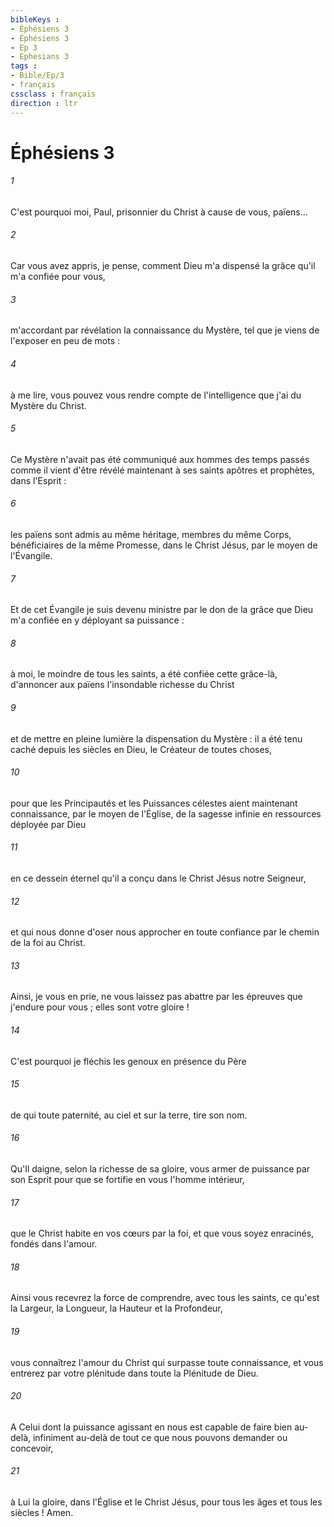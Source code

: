 ```yaml
---
bibleKeys : 
- Éphésiens 3
- Éphésiens 3
- Ep 3
- Ephesians 3
tags : 
- Bible/Ep/3
- français
cssclass : français
direction : ltr
---
```


# Éphésiens 3

###### 1
C'est pourquoi moi, Paul, prisonnier du Christ à cause de vous, païens... 
###### 2
Car vous avez appris, je pense, comment Dieu m'a dispensé la grâce qu'il m'a confiée pour vous, 
###### 3
m'accordant par révélation la connaissance du Mystère, tel que je viens de l'exposer en peu de mots : 
###### 4
à me lire, vous pouvez vous rendre compte de l'intelligence que j'ai du Mystère du Christ. 
###### 5
Ce Mystère n'avait pas été communiqué aux hommes des temps passés comme il vient d'être révélé maintenant à ses saints apôtres et prophètes, dans l'Esprit : 
###### 6
les païens sont admis au même héritage, membres du même Corps, bénéficiaires de la même Promesse, dans le Christ Jésus, par le moyen de l'Évangile. 
###### 7
Et de cet Évangile je suis devenu ministre par le don de la grâce que Dieu m'a confiée en y déployant sa puissance : 
###### 8
à moi, le moindre de tous les saints, a été confiée cette grâce-là, d'annoncer aux païens l'insondable richesse du Christ 
###### 9
et de mettre en pleine lumière la dispensation du Mystère : il a été tenu caché depuis les siècles en Dieu, le Créateur de toutes choses, 
###### 10
pour que les Principautés et les Puissances célestes aient maintenant connaissance, par le moyen de l'Église, de la sagesse infinie en ressources déployée par Dieu 
###### 11
en ce dessein éternel qu'il a conçu dans le Christ Jésus notre Seigneur, 
###### 12
et qui nous donne d'oser nous approcher en toute confiance par le chemin de la foi au Christ. 
###### 13
Ainsi, je vous en prie, ne vous laissez pas abattre par les épreuves que j'endure pour vous ; elles sont votre gloire ! 
###### 14
C'est pourquoi je fléchis les genoux en présence du Père 
###### 15
de qui toute paternité, au ciel et sur la terre, tire son nom. 
###### 16
Qu'Il daigne, selon la richesse de sa gloire, vous armer de puissance par son Esprit pour que se fortifie en vous l'homme intérieur, 
###### 17
que le Christ habite en vos cœurs par la foi, et que vous soyez enracinés, fondés dans l'amour. 
###### 18
Ainsi vous recevrez la force de comprendre, avec tous les saints, ce qu'est la Largeur, la Longueur, la Hauteur et la Profondeur, 
###### 19
vous connaîtrez l'amour du Christ qui surpasse toute connaissance, et vous entrerez par votre plénitude dans toute la Plénitude de Dieu. 
###### 20
A Celui dont la puissance agissant en nous est capable de faire bien au-delà, infiniment au-delà de tout ce que nous pouvons demander ou concevoir, 
###### 21
à Lui la gloire, dans l'Église et le Christ Jésus, pour tous les âges et tous les siècles ! Amen. 
